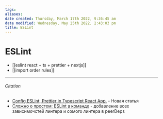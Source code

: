```yaml
---
tags: 
aliases: 
date created: Thursday, March 17th 2022, 9:36:45 am
date modified: Wednesday, May 25th 2022, 2:43:03 pm
title: ESLint
---
```


# ESLint

- [[eslint react + ts + prettier + nextjs]]
- [[import order rules]]



---

###### Citation
- [Config ESLint, Prettier in Typescript React App.](https://medium.com/@raj-durai/config-eslint-prettier-in-typescript-react-app-77c5634d6dd1) - Новая статья
- [Сложно о простом: ESLint в команде](https://habr.com/ru/post/322550/) - добавление всех зависимочстей линтера и сомого линтера в peerDeps
